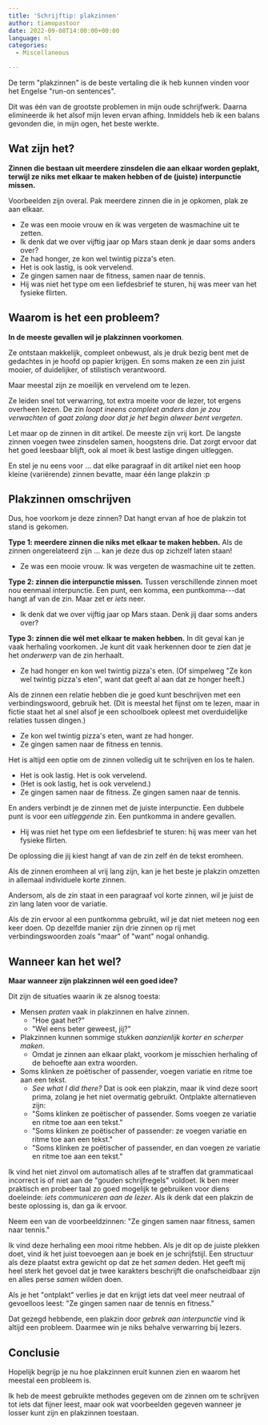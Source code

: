 ```yaml
---
title: 'Schrijftip: plakzinnen'
author: tiamopastoor
date: 2022-09-08T14:00:00+00:00
language: nl
categories:
  - Miscellaneous

---
```

De term "plakzinnen" is de beste vertaling die ik heb kunnen vinden voor het Engelse "run-on sentences".

Dit was één van de grootste problemen in mijn oude schrijfwerk. Daarna elimineerde ik het alsof mijn leven ervan afhing. Inmiddels heb ik een balans gevonden die, in mijn ogen, het beste werkte.

## Wat zijn het? 

**Zinnen die bestaan uit meerdere zinsdelen die aan elkaar worden geplakt, terwijl ze niks met elkaar te maken hebben of de (juiste) interpunctie missen.**

Voorbeelden zijn overal. Pak meerdere zinnen die in je opkomen, plak ze aan elkaar.

  * Ze was een mooie vrouw en ik was vergeten de wasmachine uit te zetten.
  * Ik denk dat we over vijftig jaar op Mars staan denk je daar soms anders over?
  * Ze had honger, ze kon wel twintig pizza's eten.
  * Het is ook lastig, is ook vervelend.
  * Ze gingen samen naar de fitness, samen naar de tennis.
  * Hij was niet het type om een liefdesbrief te sturen, hij was meer van het fysieke flirten.

## Waarom is het een probleem? 

**In de meeste gevallen wil je plakzinnen voorkomen**. 

Ze ontstaan makkelijk, compleet onbewust, als je druk bezig bent met de gedachtes in je hoofd op papier krijgen. En soms maken ze een zin juist mooier, of duidelijker, of stilistisch verantwoord. 

Maar meestal zijn ze moeilijk en vervelend om te lezen.

Ze leiden snel tot verwarring, tot extra moeite voor de lezer, tot ergens overheen lezen. De zin _loopt ineens compleet anders dan je zou verwachten_ of _gaat zolang door dat je het begin alweer bent vergeten_.

Let maar op de zinnen in dit artikel. De meeste zijn vrij kort. De langste zinnen voegen twee zinsdelen samen, hoogstens drie. Dat zorgt ervoor dat het goed leesbaar blijft, ook al moet ik best lastige dingen uitleggen.

En stel je nu eens voor ... dat elke paragraaf in dit artikel niet een hoop kleine (variërende) zinnen bevatte, maar één lange plakzin :p

## Plakzinnen omschrijven 

Dus, hoe voorkom je deze zinnen? Dat hangt ervan af hoe de plakzin tot stand is gekomen.

**Type 1: meerdere zinnen die niks met elkaar te maken hebben.** Als de zinnen ongerelateerd zijn ... kan je deze dus op zichzelf laten staan! 

  * Ze was een mooie vrouw. Ik was vergeten de wasmachine uit te zetten.

**Type 2: zinnen die interpunctie missen.** Tussen verschillende zinnen moet nou eenmaal interpunctie. Een punt, een komma, een puntkomma---dat hangt af van de zin. Maar zet er _iets_ neer.

  * Ik denk dat we over vijftig jaar op Mars staan. Denk jij daar soms anders over?

**Type 3: zinnen die wél met elkaar te maken hebben.** In dit geval kan je vaak herhaling voorkomen. Je kunt dit vaak herkennen door te zien dat je het _onderwerp_ van de zin herhaalt.

  * Ze had honger en kon wel twintig pizza's eten. (Of simpelweg "Ze kon wel twintig pizza's eten", want dat geeft al aan dat ze honger heeft.)

Als de zinnen een relatie hebben die je goed kunt beschrijven met een verbindingswoord, gebruik het. (Dit is meestal het fijnst om te lezen, maar in fictie staat het al snel alsof je een schoolboek opleest met overduidelijke relaties tussen dingen.)

  * Ze kon wel twintig pizza's eten, want ze had honger.
  * Ze gingen samen naar de fitness en tennis.

Het is altijd een optie om de zinnen volledig uit te schrijven en los te halen.

  * Het is ook lastig. Het is ook vervelend.
  * (Het is ook lastig, het is ook vervelend.)
  * Ze gingen samen naar de fitness. Ze gingen samen naar de tennis.

En anders verbindt je de zinnen met de juiste interpunctie. Een dubbele punt is voor een _uitleggende_ zin. Een puntkomma in andere gevallen.

  * Hij was niet het type om een liefdesbrief te sturen: hij was meer van het fysieke flirten.

De oplossing die jij kiest hangt af van de zin zelf én de tekst eromheen. 

Als de zinnen eromheen al vrij lang zijn, kan je het beste je plakzin omzetten in allemaal individuele korte zinnen.

Andersom, als de zin staat in een paragraaf vol korte zinnen, wil je juist de zin lang laten voor de variatie.

Als de zin ervoor al een puntkomma gebruikt, wil je dat niet meteen nog een keer doen. Op dezelfde manier zijn drie zinnen op rij met verbindingswoorden zoals "maar" of "want" nogal onhandig.

## Wanneer kan het wel? 

**Maar wanneer zijn plakzinnen wél een goed idee?** 

Dit zijn de situaties waarin ik ze alsnog toesta:

  * Mensen _praten_ vaak in plakzinnen en halve zinnen. 
      * "Hoe gaat het?" 
      * "Wel eens beter geweest, jij?"
  * Plakzinnen kunnen sommige stukken _aanzienlijk korter en scherper maken_. 
      * Omdat je zinnen aan elkaar plakt, voorkom je misschien herhaling of de behoefte aan extra woorden.
  * Soms klinken ze poëtischer of passender, voegen variatie en ritme toe aan een tekst. 
      * _See what I did there?_ Dat is ook een plakzin, maar ik vind deze soort prima, zolang je het niet overmatig gebruikt. Ontplakte alternatieven zijn:
      * "Soms klinken ze poëtischer of passender. Soms voegen ze variatie en ritme toe aan een tekst."
      * "Soms klinken ze poëtischer of passender: ze voegen variatie en ritme toe aan een tekst."
      * "Soms klinken ze poëtischer of passender, en dan voegen ze variatie en ritme toe aan een tekst."

Ik vind het niet zinvol om automatisch alles af te straffen dat grammaticaal incorrect is of niet aan de "gouden schrijfregels" voldoet. Ik ben meer praktisch en probeer taal zo goed mogelijk te gebruiken voor diens doeleinde: _iets communiceren aan de lezer_. Als ik denk dat een plakzin de beste oplossing is, dan ga ik ervoor.

Neem een van de voorbeeldzinnen: "Ze gingen samen naar fitness, samen naar tennis." 

Ik vind deze herhaling een mooi ritme hebben. Als je dit op de juiste plekken doet, vind ik het juist toevoegen aan je boek en je schrijfstijl. Een structuur als deze plaatst extra gewicht op dat ze het _samen_ deden. Het geeft mij heel sterk het gevoel dat je twee karakters beschrijft die onafscheidbaar zijn en alles perse _samen_ wilden doen.

Als je het "ontplakt" verlies je dat en krijgt iets dat veel meer neutraal of gevoelloos leest: "Ze gingen samen naar de tennis en fitness." 

Dat gezegd hebbende, een plakzin door _gebrek aan interpunctie_ vind ik altijd een probleem. Daarmee win je niks behalve verwarring bij lezers.

## Conclusie 

Hopelijk begrijp je nu hoe plakzinnen eruit kunnen zien en waarom het meestal een probleem is.

Ik heb de meest gebruikte methodes gegeven om de zinnen om te schrijven tot iets dat fijner leest, maar ook wat voorbeelden gegeven wanneer je losser kunt zijn en plakzinnen toestaan.